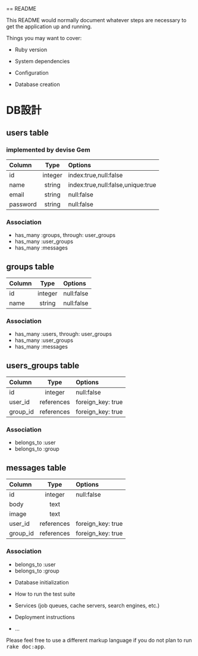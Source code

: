  == README

 This README would normally document whatever steps are necessary to get the
 application up and running.

 Things you may want to cover:

 * Ruby version

 * System dependencies

  * Configuration

  * Database creation

# DB設計

##  users table
### implemented by devise Gem
|Column   |Type   |Options                          |
|:--------|:-----:|:--------------------------------|
|id       |integer|index:true,null:false            |
|name     |string |index:true,null:false,unique:true|
|email    |string |null:false                       |
|password |string |null:false                       |

###  Association

  + has_many :groups, through: user_groups
  + has_many :user_groups
  + has_many :messages

##  groups table
|Column|Type   |Options                             |
|:-----|:-----:|:-----------------------------------|
|id    |integer|null:false                          |
|name  |string |null:false                          |

###  Association

  + has_many :users, through: user_groups
  + has_many :user_groups
  + has_many :messages

##  users_groups table
|Column  |Type      |Options                         |
|:-------|:--------:|:-------------------------------|
|id      |integer   |null:false                      |
|user_id |references|foreign_key: true               |
|group_id|references|foreign_key: true               |

###  Association

  + belongs_to :user
  + belongs_to :group

##  messages table
|Column    |Type      |Options                      |
|:---------|:--------:|:----------------------------|
|id        |integer   |null:false                   |
|body      |text      |                             |
|image     |text      |                             |
|user_id   |references|foreign_key: true            |
|group_id  |references|foreign_key: true            |

###  Association

  + belongs_to :user
  + belongs_to :group

* Database initialization

 * How to run the test suite

 * Services (job queues, cache servers, search engines, etc.)

 * Deployment instructions

 * ...


 Please feel free to use a different markup language if you do not plan to run
 <tt>rake doc:app</tt>.
